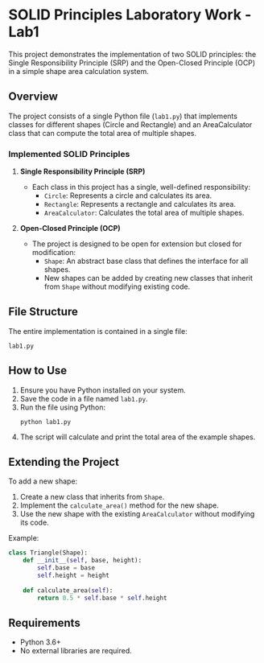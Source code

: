 # SOLID Principles Laboratory Work - Lab1

This project demonstrates the implementation of two SOLID principles: the Single Responsibility Principle (SRP) and the Open-Closed Principle (OCP) in a simple shape area calculation system.

## Overview

The project consists of a single Python file (`lab1.py`) that implements classes for different shapes (Circle and Rectangle) and an AreaCalculator class that can compute the total area of multiple shapes.

### Implemented SOLID Principles

1. **Single Responsibility Principle (SRP)**
   - Each class in this project has a single, well-defined responsibility:
     - `Circle`: Represents a circle and calculates its area.
     - `Rectangle`: Represents a rectangle and calculates its area.
     - `AreaCalculator`: Calculates the total area of multiple shapes.

2. **Open-Closed Principle (OCP)**
   - The project is designed to be open for extension but closed for modification:
     - `Shape`: An abstract base class that defines the interface for all shapes.
     - New shapes can be added by creating new classes that inherit from `Shape` without modifying existing code.

## File Structure

The entire implementation is contained in a single file:

```
lab1.py
```

## How to Use

1. Ensure you have Python installed on your system.
2. Save the code in a file named `lab1.py`.
3. Run the file using Python:
   ```
   python lab1.py
   ```
4. The script will calculate and print the total area of the example shapes.

## Extending the Project

To add a new shape:

1. Create a new class that inherits from `Shape`.
2. Implement the `calculate_area()` method for the new shape.
3. Use the new shape with the existing `AreaCalculator` without modifying its code.

Example:
```python
class Triangle(Shape):
    def __init__(self, base, height):
        self.base = base
        self.height = height
    
    def calculate_area(self):
        return 0.5 * self.base * self.height
```

## Requirements

- Python 3.6+
- No external libraries are required.
